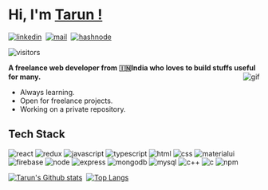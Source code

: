 # Hi, I'm [Tarun !](https://tarun.vercel.app/)

[![linkedin](https://img.shields.io/badge/LinkedIn-0077B5?style=for-the-badge&logo=linkedin&logoColor=white)](https://www.linkedin.com/in/tarunsinghdev/)&nbsp;
[![mail](https://img.shields.io/badge/Mail-6001D2?style=for-the-badge&logo=yahoo!&logoColor=white)](mailto:tarunsingh.dev@yahoo.com)&nbsp;
[![hashnode](https://img.shields.io/badge/Hashnode-2962FF?style=for-the-badge&logo=hashnode&logoColor=white)](https://tarunsingh.hashnode.dev/)

![visitors](https://visitor-badge.glitch.me/badge?page_id=tarunsinghdev.visitor-badge)

**A freelance web developer from 🇮🇳India who loves to build stuffs useful for many.**
<img alt="gif" align="right" src="https://media.giphy.com/media/Y4ak9Ki2GZCbJxAnJD/giphy.gif"/>

- Always learning.
- Open for freelance projects.
- Working on a private repository.

## Tech Stack

![react](https://img.shields.io/badge/React-20232A?style=for-the-badge&logo=react&logoColor=61DAFB)&nbsp;![redux](https://img.shields.io/badge/Redux-593D88?style=for-the-badge&logo=redux&logoColor=white)&nbsp;![javascript](https://img.shields.io/badge/JavaScript-F7DF1E?style=for-the-badge&logo=javascript&logoColor=black)&nbsp;![typescript](https://img.shields.io/badge/TypeScript-007ACC?style=for-the-badge&logo=typescript&logoColor=white)&nbsp;![html](https://img.shields.io/badge/HTML5-E34F26?style=for-the-badge&logo=html5&logoColor=white)&nbsp;![css](https://img.shields.io/badge/CSS3-1572B6?style=for-the-badge&logo=css3&logoColor=white)&nbsp;![materialui](https://img.shields.io/badge/Material--UI-0081CB?style=for-the-badge&logo=material-ui&logoColor=white)&nbsp;![firebase](https://img.shields.io/badge/firebase-ffca28?style=for-the-badge&logo=firebase&logoColor=white)&nbsp;![node](https://img.shields.io/badge/Node.js-43853D?style=for-the-badge&logo=node-dot-js&logoColor=white)&nbsp;![express](https://img.shields.io/badge/Express.js-000000?style=for-the-badge&logo=express&logoColor=white)&nbsp;![mongodb](https://img.shields.io/badge/MongoDB-4EA94B?style=for-the-badge&logo=mongodb&logoColor=white)&nbsp;![mysql](https://img.shields.io/badge/MySQL-00000F?style=for-the-badge&logo=mysql&logoColor=white)&nbsp;![c++](https://img.shields.io/badge/C%2B%2B-00599C?style=for-the-badge&logo=c%2B%2B&logoColor=white)&nbsp;![c](https://img.shields.io/badge/C-00599C?style=for-the-badge&logo=c&logoColor=white)&nbsp;![npm](https://img.shields.io/badge/npm-CB3837?style=for-the-badge&logo=npm&logoColor=white)

[![Tarun's Github stats](https://github-readme-stats.vercel.app/api?username=tarunsinghdev&show_icons=true&theme=radical)](https://github.com/tarunsinghdev/github-readme-stats)&nbsp;
[![Top Langs](https://github-readme-stats.vercel.app/api/top-langs/?username=tarunsinghdev&layout=compact&theme=radical)](https://github.com/tarunsingh/github-readme-stats)
